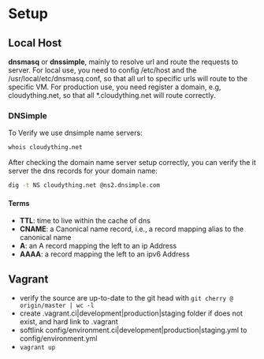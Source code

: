 # Setup

## Local Host
**dnsmasq** or **dnssimple**, mainly to resolve url and route the requests to server. 
For local use, you need to config /etc/host and the /usr/local/etc/dnsmasq.conf, so that all url to specific urls will route to the specific VM.
For production use, you need register a domain, e.g, cloudything.net, so that all *.cloudything.net will route correctly.

### DNSimple
To Verify we use dnsimple name servers:
``` bash
whois cloudything.net
```

After checking the domain name server setup correctly, you can verify the it server the dns records for your domain name:
``` bash
dig -t NS cloudything.net @ns2.dnsimple.com
```

#### Terms
* **TTL**: time to live within the cache of dns
* **CNAME**: a Canonical name record, i.e., a record mapping alias to the canonical name
* **A**: an A record mapping the left to an ip Address
* **AAAA**: a record mapping the left to an ipv6 Address

## Vagrant
* verify the source are up-to-date to the git head with `git cherry @ origin/master | wc -l`
* create .vagrant.ci|development|production|staging folder if does not exist, and hard link to .vagrant
* softlink config/environment.ci|development|production|staging.yml to config/environment.yml
* `vagrant up`


